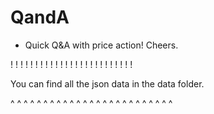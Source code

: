 # QandA

- Quick Q&amp;A with price action! Cheers.


! ! ! ! ! ! ! ! ! ! ! ! ! ! ! ! ! ! ! ! ! ! ! ! !


You can find all the json data in the data folder.


^ ^ ^ ^ ^ ^ ^ ^ ^ ^ ^ ^ ^ ^ ^ ^ ^ ^ ^ ^ ^ ^ ^ ^ ^ 
